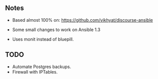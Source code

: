 Notes
-----

* Based almost 100% on: https://github.com/vikhyat/discourse-ansible
* Some small changes to work on Ansible 1.3

* Uses monit instead of bluepill.

TODO
----

* Automate Postgres backups.
* Firewall with IPTables.

